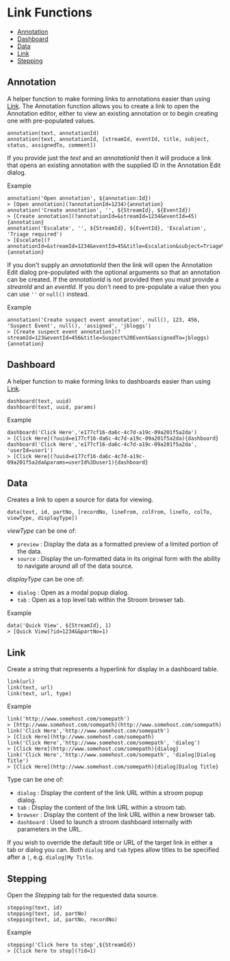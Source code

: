 # Link Functions

<!-- vim-markdown-toc GFM -->

* [Annotation](#annotation)
* [Dashboard](#dashboard)
* [Data](#data)
* [Link](#link)
* [Stepping](#stepping)

<!-- vim-markdown-toc -->

## Annotation
A helper function to make forming links to annotations easier than using [Link](#link).
The Annotation function allows you to create a link to open the Annotation editor, either to view an existing annotation or to begin creating one with pre-populated values.

```
annotation(text, annotationId)
annotation(text, annotationId, [streamId, eventId, title, subject, status, assignedTo, comment])
```

If you provide just the _text_ and an _annotationId_ then it will produce a link that opens an existing annotation with the supplied ID in the Annotation Edit dialog.

Example
```
annotation('Open annotation', ${annotation:Id})
> [Open annotation](?annotationId=1234){annotation}
annotation('Create annotation', '', ${StreamId}, ${EventId})
> [Create annotation](?annotationId=&streamId=1234&eventId=45){annotation}
annotation('Escalate', '', ${StreamId}, ${EventId}, 'Escalation', 'Triage required')
> [Escelate](?annotationId=&streamId=1234&eventId=45&title=Escalation&subject=Triage%20required){annotation}
```

If you don't supply an _annotationId_ then the link will open the Annotation Edit dialog pre-populated with the optional arguments so that an annotation can be created.
If the _annotationId_ is not provided then you must provide a _streamId_ and an _eventId_.
If you don't need to pre-populate a value then you can use `''` or `null()` instead.

Example
```
annotation('Create suspect event annotation', null(), 123, 456, 'Suspect Event', null(), 'assigned', 'jbloggs')
> [Create suspect event annotation](?streamId=123&eventId=456&title=Suspect%20Event&assignedTo=jbloggs){annotation}
```

## Dashboard
A helper function to make forming links to dashboards easier than using [Link](#link).
```
dashboard(text, uuid)
dashboard(text, uuid, params)
```

Example
```
dashboard('Click Here','e177cf16-da6c-4c7d-a19c-09a201f5a2da')
> [Click Here](?uuid=e177cf16-da6c-4c7d-a19c-09a201f5a2da){dashboard}
dashboard('Click Here','e177cf16-da6c-4c7d-a19c-09a201f5a2da', 'userId=user1')
> [Click Here](?uuid=e177cf16-da6c-4c7d-a19c-09a201f5a2da&params=userId%3Duser1){dashboard}
```

## Data
Creates a link to open a source for data for viewing.

```
data(text, id, partNo, [recordNo, lineFrom, colFrom, lineTo, colTo, viewType, displayType])
```

_viewType_ can be one of:
* `preview` : Display the data as a formatted preview of a limited portion of the data.
* `source` : Display the un-formatted data in its original form with the ability to navigate around all of the data source.

_displayType_ can be one of:
* `dialog` : Open as a modal popup dialog.
* `tab` : Open as a top level tab within the Stroom browser tab.


Example
```
data('Quick View', ${StreamId}, 1)
> [Quick View]?id=1234&&partNo=1)
```

## Link
Create a string that represents a hyperlink for display in a dashboard table.
```
link(url)
link(text, url)
link(text, url, type)
```

Example
```
link('http://www.somehost.com/somepath')
> [http://www.somehost.com/somepath](http://www.somehost.com/somepath)
link('Click Here','http://www.somehost.com/somepath')
> [Click Here](http://www.somehost.com/somepath)
link('Click Here','http://www.somehost.com/somepath', 'dialog')
> [Click Here](http://www.somehost.com/somepath){dialog}
link('Click Here','http://www.somehost.com/somepath', 'dialog|Dialog Title')
> [Click Here](http://www.somehost.com/somepath){dialog|Dialog Title}
```

Type can be one of:
* `dialog` : Display the content of the link URL within a stroom popup dialog.
* `tab` : Display the content of the link URL within a stroom tab.
* `browser` : Display the content of the link URL within a new browser tab.
* `dashboard` : Used to launch a stroom dashboard internally with parameters in the URL.

If you wish to override the default title or URL of the target link in either a tab or dialog you can. Both `dialog` and `tab` types allow titles to be specified after a `|`, e.g. `dialog|My Title`.

## Stepping
Open the _Stepping_ tab for the requested data source.

```
stepping(text, id)
stepping(text, id, partNo)
stepping(text, id, partNo, recordNo)
```

Example
```
stepping('Click here to step',${StreamId})
> [Click here to step](?id=1)
```
